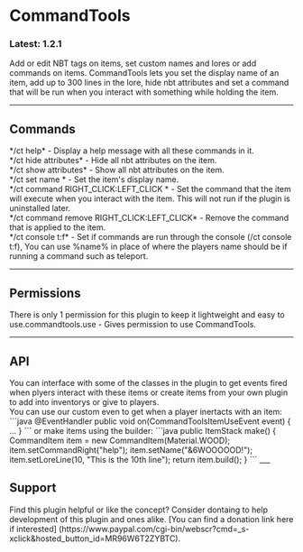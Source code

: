 <h1>CommandTools</h1>
<h3>Latest: 1.2.1</h3>
Add or edit NBT tags on items, set custom names and lores or add commands on items. 
CommandTools lets you set the display name of an item, add up to 300 lines in the 
lore, hide nbt attributes and set a command that will be run when you interact with 
something while holding the item. 

___
<h2>Commands</h2>
*/ct help* - Display a help message with all these commands in it. <br>
*/ct hide attributes* - Hide all nbt attributes on the item. <br>
*/ct show attributes* - Show all nbt attributes on the item. <br>
*/ct set name <name>* - Set the item's display name. <br>
*/ct command RIGHT_CLICK:LEFT_CLICK <command>* - Set the command that the item will 
execute when you interact with the item. This will not run if the plugin is uninstalled later. <br>
*/ct command remove RIGHT_CLICK:LEFT_CLICK* - Remove the command that is applied to the item. <br>
*/ct console t:f* - Set if commands are run through the console (/ct console t:f), 
You can use %name% in place of where the players name should be if running a command such as teleport. <br>

___
<h2>Permissions</h2>
There is only 1 permission for this plugin to keep it lightweight and easy to use.commandtools.use - 
Gives permission to use CommandTools. 

___
<h2>API</h2>
You can interface with some of the classes in the plugin to get events fired when plyers interact with these items or create
items from your own plugin to add into inventorys or give to players.<br>
You can use our custom even to get when a player inertacts with an item:
```java
    @EventHandler
    public void on(CommandToolsItemUseEvent event) {
        ...
    }
```
or make items using the builder:
```java
    public ItemStack make() {
        CommandItem item = new CommandItem(Material.WOOD);
        item.setCommandRight("help");
        item.setName("&6WOOOOOD!");
        item.setLoreLine(10, "This is the 10th line");
        return item.build();
    }
```
___
<h2>Support</h2>
Find this plugin helpful or like the concept? Consider dontaing to help development of 
this plugin and ones alike. [You can find a donation link here if interested]
(https://www.paypal.com/cgi-bin/webscr?cmd=_s-xclick&hosted_button_id=MR96W6T2ZYBTC).
